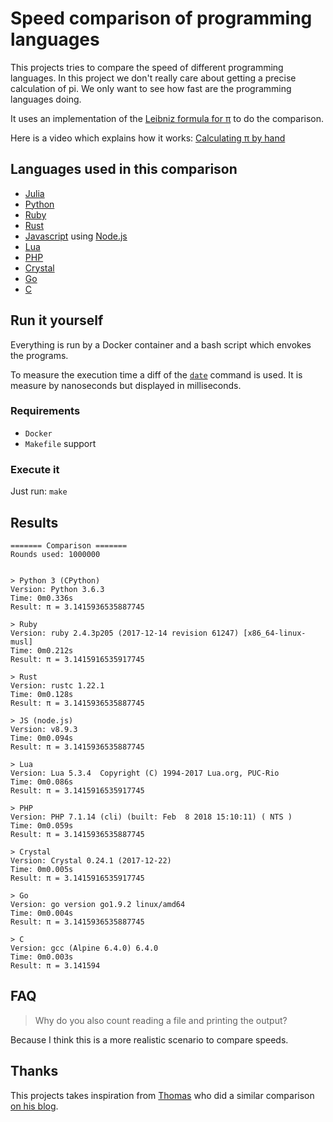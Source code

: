 # Speed comparison of programming languages

This projects tries to compare the speed of different programming languages.
In this project we don't really care about getting a precise calculation of pi. We only want to see how fast are the programming languages doing.

It uses an implementation of the [Leibniz formula for π](https://en.wikipedia.org/wiki/Leibniz_formula_for_%CF%80) to do the comparison.

Here is a video which explains how it works: [Calculating π by hand](https://www.youtube.com/watch?v=HrRMnzANHHs)

## Languages used in this comparison

- [Julia](http://julialang.org/)
- [Python](https://www.python.org/)
- [Ruby](https://www.ruby-lang.org/)
- [Rust](https://www.rust-lang.org/)
- [Javascript](https://www.ecma-international.org/publications/standards/Ecma-402.htm) using [Node.js](https://nodejs.org/)
- [Lua](https://www.lua.org/)
- [PHP](https://secure.php.net/)
- [Crystal](https://crystal-lang.org/)
- [Go](https://golang.org/)
- [C](https://en.wikipedia.org/wiki/C_(programming_language))

## Run it yourself

Everything is run by a Docker container and a bash script which envokes the programs.

To measure the execution time a diff of the [`date`](http://man7.org/linux/man-pages/man1/date.1.html) command is used.
It is measure by nanoseconds but displayed in milliseconds.

### Requirements

- `Docker`
- `Makefile` support

### Execute it

Just run: `make`

## Results

```text
======= Comparison =======
Rounds used: 1000000


> Python 3 (CPython)
Version: Python 3.6.3
Time: 0m0.336s
Result: π = 3.1415936535887745

> Ruby
Version: ruby 2.4.3p205 (2017-12-14 revision 61247) [x86_64-linux-musl]
Time: 0m0.212s
Result: π = 3.1415916535917745

> Rust
Version: rustc 1.22.1
Time: 0m0.128s
Result: π = 3.1415936535887745

> JS (node.js)
Version: v8.9.3
Time: 0m0.094s
Result: π = 3.1415936535887745

> Lua
Version: Lua 5.3.4  Copyright (C) 1994-2017 Lua.org, PUC-Rio
Time: 0m0.086s
Result: π = 3.1415916535917745

> PHP
Version: PHP 7.1.14 (cli) (built: Feb  8 2018 15:10:11) ( NTS )
Time: 0m0.059s
Result: π = 3.1415936535887745

> Crystal
Version: Crystal 0.24.1 (2017-12-22)
Time: 0m0.005s
Result: π = 3.1415916535917745

> Go
Version: go version go1.9.2 linux/amd64
Time: 0m0.004s
Result: π = 3.1415936535887745

> C
Version: gcc (Alpine 6.4.0) 6.4.0
Time: 0m0.003s
Result: π = 3.141594
```

## FAQ

> Why do you also count reading a file and printing the output?

Because I think this is a more realistic scenario to compare speeds.

## Thanks

This projects takes inspiration from [Thomas](https://www.thomaschristlieb.de) who did a similar comparison [on his blog](https://www.thomaschristlieb.de/performance-vergleich-zwischen-verschiedenen-programmiersprachen-und-systemen/).
